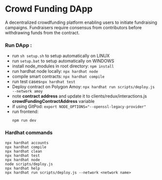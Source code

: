 # Crowd Funding DApp
A decentralized crowdfunding platform enabling users to initiate fundraising campaigns. Fundraisers require consensus from contributors before withdrawing funds from the contract.


### Run DApp :
- run ```sh setup.sh``` to setup automatically on LINUX
- run ```setup.bat``` to setup automatically on WINDOWS
- install node_modules in root directory: ```npm install```
- run hardhat node locally: ```npx hardhat node```
- compile smart contracts: ```npx hardhat compile```
- run test cases```npx hardhat test```
- Deploy contract on Polygon Amoy: ```npx hardhat run scripts/deploy.js --network amoy```
- note **contract address** and update it to clients/redux/interactions.js **crowdFundingContractAddress** variable
- if using GitPod: ```export NODE_OPTIONS="--openssl-legacy-provider"```
- run frontend:
    ```cd client
    npm run dev
    ```

### Hardhat commands
```shell
npx hardhat accounts
npx hardhat compile
npx hardhat clean
npx hardhat test
npx hardhat node
node scripts/deploy.js
npx hardhat help
npx hardhat run scripts/deploy.js --network <network name>
```